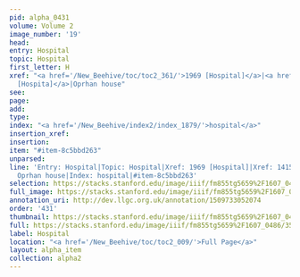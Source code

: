 ```yaml
---
pid: alpha_0431
volume: Volume 2
image_number: '19'
head: 
entry: Hospital
topic: Hospital
first_letter: H
xref: "<a href='/New_Beehive/toc/toc2_361/'>1969 [Hospital]</a>|<a href='/New_Beehive/toc/toc2_276/'>1415
  [Hospita]</a>|Oprhan house"
see: 
page: 
add: 
type: 
index: "<a href='/New_Beehive/index2/index_1879/'>hospital</a>"
insertion_xref: 
insertion: 
item: "#item-8c5bbd263"
unparsed: 
line: 'Entry: Hospital|Topic: Hospital|Xref: 1969 [Hospital]|Xref: 1415 [Hospita]|Xref:
  Oprhan house|Index: hospital|#item-8c5bbd263'
selection: https://stacks.stanford.edu/image/iiif/fm855tg5659%2F1607_0486/356,4046,3013,333/full/0/default.jpg
full_image: https://stacks.stanford.edu/image/iiif/fm855tg5659%2F1607_0486/full/full/0/default.jpg
annotation_uri: http://dev.llgc.org.uk/annotation/1509733052074
order: '431'
thumbnail: https://stacks.stanford.edu/image/iiif/fm855tg5659%2F1607_0486/356,4046,600,180/250,/0/default.jpg
full: https://stacks.stanford.edu/image/iiif/fm855tg5659%2F1607_0486/356,4046,3013,333/full/0/default.jpg
label: Hospital
location: "<a href='/New_Beehive/toc/toc2_009/'>Full Page</a>"
layout: alpha_item
collection: alpha2
---
```

